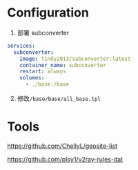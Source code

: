 # Configuration

1. 部署 subconverter

```yaml
services:
  subconverter:
    image: tindy2013/subconverter:latest
    container_name: subconverter
    restart: always
    volumes:
      - ./base:/base
```

2. 修改`/base/base/all_base.tpl`

# Tools

https://github.com/ChellyL/geosite-list  

https://github.com/plsy1/v2ray-rules-dat
